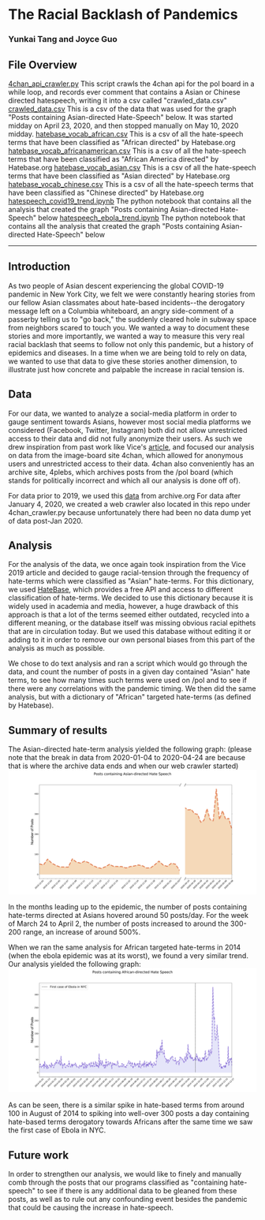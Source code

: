 # The Racial Backlash of Pandemics
### Yunkai Tang and Joyce Guo

## File Overview
[4chan_api_crawler.py](https://github.com/jguo13/ITFinalProject/blob/master/4chan_api_crawler.py)
This script crawls the 4chan api for the pol board in a while loop, and records ever comment that contains a Asian or Chinese directed hatespeech, writing it into a csv called "crawled_data.csv"
[crawled_data.csv](https://github.com/jguo13/ITFinalProject/blob/master/crawled_data.csv) This is a csv of the data that was used for the graph "Posts containing Asian-directed Hate-Speech" below. It was started midday on April 23, 2020, and then stopped manually on May 10, 2020 midday. 
[hatebase_vocab_african.csv](https://github.com/jguo13/ITFinalProject/blob/master/hatebase_vocab_african.csv) This is a csv of all the hate-speech terms that have been classified as "African directed" by Hatebase.org
[hatebase_vocab_africanamerican.csv](https://github.com/jguo13/ITFinalProject/blob/master/hatebase_vocab_africanamerican.csv) This is a csv of all the hate-speech terms that have been classified as "African America directed" by Hatebase.org
[hatebase_vocab_asian.csv](https://github.com/jguo13/ITFinalProject/blob/master/hatebase_vocab_asian.csv) This is a csv of all the hate-speech terms that have been classified as "Asian directed" by Hatebase.org
[hatebase_vocab_chinese.csv](https://github.com/jguo13/ITFinalProject/blob/master/hatebase_vocab_chinese.csv) This is a csv of all the hate-speech terms that have been classified as "Chinese directed" by Hatebase.org
[hatespeech_covid19_trend.ipynb](https://github.com/jguo13/ITFinalProject/blob/master/hatespeech_covid19_trend.ipynb) The python notebook that contains all the analysis that created the graph "Posts containing Asian-directed Hate-Speech" below
[hatespeech_ebola_trend.ipynb](https://github.com/jguo13/ITFinalProject/blob/master/hatespeech_ebola_trend.ipynb) The python notebook that contains all the analysis that created the graph "Posts containing Asian-directed Hate-Speech" below

---------------------------------------
## Introduction
As two people of Asian descent experiencing the global COVID-19 pandemic in New York City, we felt we were constantly hearing stories from our fellow Asian classmates about hate-based incidents--the derogatory message left on a Columbia whiteboard, an angry side-comment of a passerby telling us to "go back," the suddenly cleared hole in subway space from neighbors scared to touch you. We wanted a way to document these stories and more importantly, we wanted a way to measure this very real racial backlash that seems to follow not only this pandemic, but a history of epidemics and diseases. In a time when we are being told to rely on data, we wanted to use that data to give these stories another dimension, to illustrate just how concrete and palpable the increase in racial tension is. 
## Data
For our data, we wanted to analyze a social-media platform in order to gauge sentiment towards Asians, however most social media platforms we considered (Facebook, Twitter, Instagram) both did not allow unrestricted access to their data and did not fully anonymize their users. As such we drew inspiration from past work like Vice's  [article](https://www.vice.com/en_us/article/d3nbzy/we-analyzed-more-than-1-million-comments-on-4chan-hate-speech-there-has-spiked-by-40-since-2015), and focused our analysis on data from the image-board site 4chan, which allowed for anonymous users and unrestricted access to their data. 4chan also conveniently has an archive site, 4plebs, which archives posts from the /pol board (which stands for politically incorrect and which all our analysis is done off of).

For data prior to 2019, we used this [data](https://archive.org/details/4plebs-org-data-dump-2020-01) from archive.org
For data after January 4, 2020, we created a web crawler also located in this repo under 4chan_crawler.py because unfortunately there had been no data dump yet of data post-Jan 2020.

## Analysis
For the analysis of the data, we once again took inspiration from the Vice 2019 article and decided to gauge racial-tension through the frequency of hate-terms which were classified as "Asian" hate-terms.
For this dictionary, we used [HateBase](https://hatebase.org/), which provides a free API and access to different classification of hate-terms. We decided to use this dictionary because it is widely used in academia and media, however, a huge drawback of this approach is that a lot of the terms seemed either outdated, recycled into a different meaning, or the database itself was missing obvious racial epithets that are in circulation today. But we used this database without editing it or adding to it in order to remove our own personal biases from this part of the analysis as much as possible. 

We chose to do text analysis and ran a script which would go through the data, and count the number of posts in a given day contained "Asian" hate terms, to see how many times such terms were used on /pol and to see if there were any correlations with the pandemic timing. We then did the same analysis, but with a dictionary of "African" targeted hate-terms (as defined by Hatebase).

## Summary of results
The Asian-directed hate-term analysis yielded the following graph: 
(please note that the break in data from 2020-01-04 to 2020-04-24 are because that is where the archive data ends and when our web crawler started) ![image](https://github.com/jguo13/ITFinalProject/blob/master/Asian-hateterm-frequency.png)

In the months leading up to the epidemic, the number of posts containing hate-terms directed at Asians hovered around 50 posts/day. For the week of March 24 to April 2, the number of posts increased to around the 300-200 range, an increase of around 500%.

When we ran the same analysis for African targeted hate-terms in 2014 (when the ebola epidemic was at its worst), we found a very similar trend. Our analysis yielded the following graph: ![image](https://github.com/jguo13/ITFinalProject/blob/master/African-hateterm-frequency.png)

As can be seen, there is a similar spike in hate-based terms from around 100 in August of 2014 to spiking into well-over 300 posts a day containing hate-based terms derogatory towards Africans after the same time we saw the first case of Ebola in NYC. 

## Future work
In order to strengthen our analysis, we would like to finely and manually comb through the posts that our programs classified as "containing hate-speech" to see if there is any additional data to be gleaned from these posts, as well as to rule out any confounding event besides the pandemic that could be causing the increase in hate-speech.
